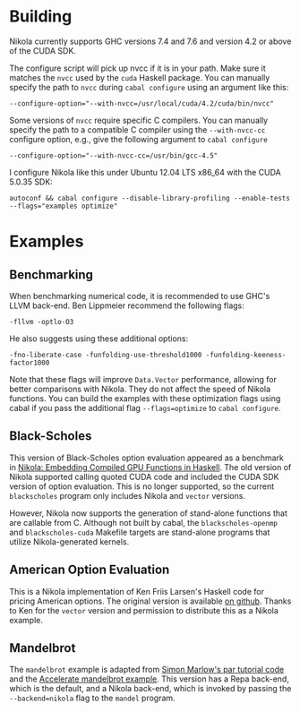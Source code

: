 Building
========

Nikola currently supports GHC versions 7.4 and 7.6 and version 4.2 or above of
the CUDA SDK.

The configure script will pick up nvcc if it is in your path. Make sure it
matches the `nvcc` used by the `cuda` Haskell package. You can manually specify
the path to `nvcc` during `cabal configure` using an argument like this:

```
--configure-option="--with-nvcc=/usr/local/cuda/4.2/cuda/bin/nvcc"
```

Some versions of `nvcc` require specific C compilers. You can manually specify
the path to a compatible C compiler using the `--with-nvcc-cc` configure option,
e.g., give the following argument to `cabal configure`

```
--configure-option="--with-nvcc-cc=/usr/bin/gcc-4.5"
```

I configure Nikola like this under Ubuntu 12.04 LTS x86_64 with the CUDA 5.0.35
SDK:

```
autoconf && cabal configure --disable-library-profiling --enable-tests --flags="examples optimize"
```

Examples
========

Benchmarking
------------

When benchmarking numerical code, it is recommended to use GHC's LLVM
back-end. Ben Lippmeier recommend the following flags:

```
-fllvm -optlo-O3
```

He also suggests using these additional options:

```
-fno-liberate-case -funfolding-use-threshold1000 -funfolding-keeness-factor1000
```

Note that these flags will improve `Data.Vector` performance, allowing for
better comparisons with Nikola. They do not affect the speed of Nikola
functions. You can build the examples with these optimization flags using cabal
if you pass the additional flag `--flags=optimize` to `cabal configure`.

Black-Scholes
-------------

This version of Black-Scholes option evaluation appeared as a benchmark in
[Nikola: Embedding Compiled GPU Functions in
Haskell](http://www.eecs.harvard.edu/~mainland/publications/mainland10nikola.pdf). The
old version of Nikola supported calling quoted CUDA code and included the CUDA
SDK version of option evaluation. This is no longer supported, so the current
`blackscholes` program only includes Nikola and `vector` versions.

However, Nikola now supports the generation of stand-alone functions that are
callable from C. Although not built by cabal, the `blackscholes-openmp` and
`blackscholes-cuda` Makefile targets are stand-alone programs that utilize
Nikola-generated kernels.

American Option Evaluation
--------------------------

This is a Nikola implementation of Ken Friis Larsen's Haskell code for pricing
American options. The original version is available [on
github](http://github.com/kfl/american-options). Thanks to Ken for the `vector`
version and permission to distribute this as a Nikola example.

Mandelbrot
----------

The `mandelbrot` example is adapted from [Simon Marlow's par tutorial
code](http://community.haskell.org/~simonmar/par-tutorial-cadarache.tar.gz) and
the [Accelerate mandelbrot
example](http://github.com/AccelerateHS/accelerate-examples/tree/master/examples/mandelbrot). This
version has a Repa back-end, which is the default, and a Nikola back-end, which
is invoked by passing the `--backend=nikola` flag to the `mandel` program.
